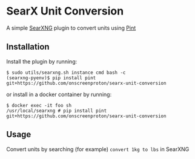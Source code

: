 # SearX Unit Conversion

A simple [SearXNG](https://docs.searxng.org/) plugin to convert units using [Pint](https://pint.readthedocs.io/)

## Installation

Install the plugin by running:
```console
$ sudo utils/searxng.sh instance cmd bash -c
(searxng-pyenv)$ pip install pint git+https://github.com/onscreenproton/searx-unit-conversion
```
or install in a docker container by running:
```console
$ docker exec -it foo sh
/usr/local/searxng # pip install pint git+https://github.com/onscreenproton/searx-unit-conversion
```

## Usage

Convert units by searching (for example) `convert 1kg to lbs` in SearXNG